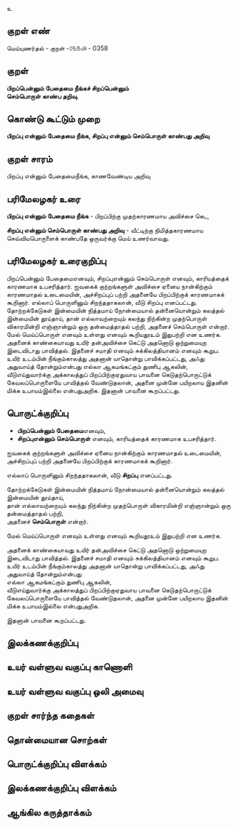 உ

## குறள் எண் 

மெய்யுணர்தல் - குறள் -௦௩௫௮ - 0358  

## குறள் 

**பிறப்பென்னும் பேதைமை நீங்கச் சிறப்பென்னும்  
செம்பொருள் காண்ப தறிவு.**

## கொண்டு கூட்டும் முறை

**பிறப்பு என்னும் பேதைமை நீங்க, சிறப்பு என்னும் செம்பொருள் காண்பது அறிவு** 

## குறள் சாரம் 

பிறப்பு என்னும் பேதைமைநீங்க, காணவேண்டிய அறிவு   

## பரிமேலழகர் உரை

**பிறப்பு என்னும் பேதைமை நீங்க** - பிறப்பிற்கு முதற்காரணமாய அவிச்சை கெட,  

**சிறப்பு என்னும் செம்பொருள் காண்பது அறிவு** - வீட்டிற்கு நிமித்தகாரணமாய செவ்வியபொருளைக் காண்பதே ஒருவர்க்கு மெய் உணர்வாவது. 

## பரிமேலழகர் உரைகுறிப்பு   

பிறப்பென்னும் பேதைமைஎனவும், சிறப்புஎன்னும் செம்பொருள் எனவும், காரியத்தைக் காரணமாக உபசரித்தார். ஐவகைக் குற்றங்களுள் அவிச்சை ஏனைய நான்கிற்கும் காரணமாதல் உடைமையின், அச்சிறப்புப் பற்றி அதனையே பிறப்பிற்குக் காரணமாகக் கூறினார். எல்லாப் பொருளினும் சிறந்ததாகலான், வீடு சிறப்பு எனப்பட்டது.  
தோற்றக்கேடுகள் இன்மையின் நித்தமாய் நோன்மையால் தன்னையொன்றும் கலத்தல் இன்மையின் தூய்தாய், தான் எல்லாவற்றையும் கலந்து நிற்கின்ற முதற்பொருள் விகாரமின்றி எஞ்ஞான்றும் ஒரு தன்மைத்தாதல் பற்றி, அதனைச் செம்பொருள் என்றார். மேல் மெய்ப்பொருள் எனவும் உள்ளது எனவும் கூறியதூஉம் இதுபற்றி என உணர்க. அதனைக் காண்கையாவது உயிர் தன்அவிச்சை கெட்டு அதனொடு ஒற்றுமையுற இடைவிடாது பாவித்தல். இதனைச் சமாதி எனவும் சுக்கிலத்தியானம் எனவும் கூறுப. உயிர் உடம்பின் நீங்கும்காலத்து அதனான் யாதொன்று பாவிக்கப்பட்டது, அஃது அதுவாய்த் தோன்றும்என்பது எல்லா ஆகமங்கட்கும் துணிபு ஆகலின், வீடுஎய்துவார்க்கு அக்காலத்துப் பிறப்பிற்குஏதுவாய பாவனை கெடுதற்பொருட்டுக் கேவலப்பொருளையே பாவித்தல் வேண்டுதலான், அதனை முன்னே பயிறலாய  இதனின் மிக்க உபாயம்இல்லை என்பதுஅறிக. இதனான் பாவனை கூறப்பட்டது.    

## பொருட்க்குறிப்பு 

* **பிறப்பென்னும் பேதைமை**எனவும்,  
* **சிறப்புஎன்னும் செம்பொருள்** எனவும், காரியத்தைக் காரணமாக உபசரித்தார்.  

ஐவகைக் குற்றங்களுள் அவிச்சை ஏனைய நான்கிற்கும் காரணமாதல் உடைமையின்,  
அச்சிறப்புப் பற்றி அதனையே பிறப்பிற்குக் காரணமாகக் கூறினார்.    

எல்லாப் பொருளினும் சிறந்ததாகலான், வீடு **சிறப்பு** எனப்பட்டது.  

தோற்றக்கேடுகள் இன்மையின் நித்தமாய் நோன்மையால் தன்னையொன்றும் கலத்தல் இன்மையின் தூய்தாய்,   
தான் எல்லாவற்றையும் கலந்து நிற்கின்ற முதற்பொருள் விகாரமின்றி எஞ்ஞான்றும் ஒரு தன்மைத்தாதல் பற்றி,  
அதனைச் **செம்பொருள்** என்றார். 

மேல் மெய்ப்பொருள் எனவும் உள்ளது எனவும் கூறியதூஉம் இதுபற்றி என உணர்க.   

அதனைக் காண்கையாவது உயிர் தன்அவிச்சை கெட்டு அதனொடு ஒற்றுமையுற இடைவிடாது பாவித்தல். 
இதனைச் சமாதி எனவும் சுக்கிலத்தியானம் எனவும் கூறுப.  
உயிர் உடம்பின் நீங்கும்காலத்து அதனான் யாதொன்று பாவிக்கப்பட்டது, அஃது அதுவாய்த் தோன்றும்என்பது   
எல்லா ஆகமங்கட்கும் துணிபு ஆகலின்,  
வீடுஎய்துவார்க்கு அக்காலத்துப் பிறப்பிற்குஏதுவாய பாவனை கெடுதற்பொருட்டுக் கேவலப்பொருளையே பாவித்தல் வேண்டுதலான், அதனை முன்னே பயிறலாய  இதனின் மிக்க உபாயம்இல்லை என்பதுஅறிக.   

இதனான் பாவனை கூறப்பட்டது.      

## இலக்கணக்குறிப்பு  


## உயர் வள்ளுவ வகுப்பு காணொளி


## உயர் வள்ளுவ வகுப்பு ஒலி அமைவு 

 
## குறள் சார்ந்த கதைகள் 


## தொன்மையான சொற்கள்


## பொருட்க்குறிப்பு விளக்கம்


## இலக்கணக்குறிப்பு விளக்கம்


## ஆங்கில கருத்தாக்கம் 


